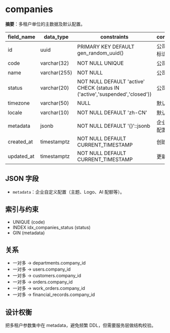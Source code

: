 # companies

**摘要**：多租户单位的主数据及默认配置。

| field_name | data_type | constraints | comment |
| --- | --- | --- | --- |
| id | uuid | PRIMARY KEY DEFAULT gen_random_uuid() | 公司唯一标识 |
| code | varchar(32) | NOT NULL UNIQUE | 公司编码 |
| name | varchar(255) | NOT NULL | 公司名称 |
| status | varchar(20) | NOT NULL DEFAULT 'active' CHECK (status IN ('active','suspended','closed')) | 公司状态 |
| timezone | varchar(50) | NULL | 默认时区 |
| locale | varchar(10) | NOT NULL DEFAULT 'zh-CN' | 默认语言 |
| metadata | jsonb | NOT NULL DEFAULT '{}'::jsonb | 企业扩展配置 |
| created_at | timestamptz | NOT NULL DEFAULT CURRENT_TIMESTAMP | 创建时间 |
| updated_at | timestamptz | NOT NULL DEFAULT CURRENT_TIMESTAMP | 更新时间 |

## JSON 字段
- `metadata`：企业自定义配置（主题、Logo、AI 配额等）。

## 索引与约束
- UNIQUE (code)
- INDEX idx_companies_status (status)
- GIN (metadata)

## 关系
- 一对多 -> departments.company_id
- 一对多 -> users.company_id
- 一对多 -> customers.company_id
- 一对多 -> orders.company_id
- 一对多 -> work_orders.company_id
- 一对多 -> financial_records.company_id

## 设计权衡
把多租户参数集中在 metadata，避免频繁 DDL，但需要服务层做结构校验。

